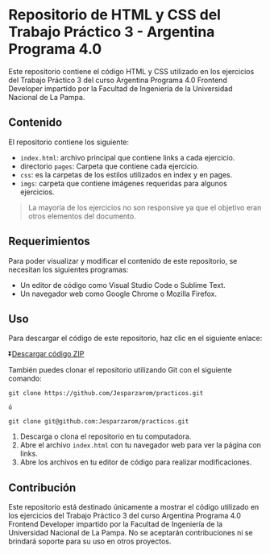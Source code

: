 # Repositorio de HTML y CSS del Trabajo Práctico 3 - Argentina Programa 4.0

Este repositorio contiene el código HTML y CSS utilizado en los ejercicios del Trabajo Práctico 3 del curso Argentina Programa 4.0 Frontend Developer impartido por la Facultad de Ingeniería de la Universidad Nacional de La Pampa.

## Contenido

El repositorio contiene los siguiente:

- `index.html`: archivo principal que contiene links a cada ejercicio.
- directorio `pages`: Carpeta que contiene cada ejercicio.
- `css`: es la carpetas de los estilos utilizados en index y en pages.
- `imgs`: carpeta que contiene imágenes requeridas para algunos ejercicios.

> La mayoría de los ejercicios no son responsive ya que el objetivo eran otros elementos del documento.

## Requerimientos

Para poder visualizar y modificar el contenido de este repositorio, se necesitan los siguientes programas:

- Un editor de código como Visual Studio Code o Sublime Text.
- Un navegador web como Google Chrome o Mozilla Firefox.

## Uso

Para descargar el código de este repositorio, haz clic en el siguiente enlace: 

⏬[Descargar código ZIP](https://github.com/Jesparzarom/practicos/archive/refs/heads/main.zip)

También puedes clonar el repositorio utilizando Git con el siguiente comando:

```shell
git clone https://github.com/Jesparzarom/practicos.git

ó 

git clone git@github.com:Jesparzarom/practicos.git

```

1. Descarga o clona el repositorio en tu computadora.
2. Abre el archivo `index.html` con tu navegador web para ver la página con links.
3. Abre los archivos en tu editor de código para realizar modificaciones.

## Contribución

Este repositorio está destinado únicamente a mostrar el código utilizado en los ejercicios del Trabajo Práctico 3 del curso Argentina Programa 4.0 Frontend Developer impartido por la Facultad de Ingeniería de la Universidad Nacional de La Pampa. No se aceptarán contribuciones ni se brindará soporte para su uso en otros proyectos.

